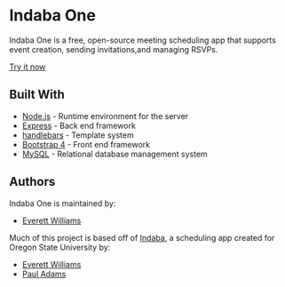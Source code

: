 # Indaba One

Indaba One is a free, open-source meeting scheduling app that supports event creation, sending invitations,and managing RSVPs.

[Try it now](https://indaba-one.herokuapp.com/)


## Built With

* [Node.js](https://nodejs.org/en/) - Runtime environment for the server
* [Express](https://expressjs.com/) - Back end framework
* [handlebars](https://handlebarsjs.com/) - Template system
* [Bootstrap 4](https://getbootstrap.com/) - Front end framework
* [MySQL](https://www.mysql.com/) - Relational database management system


## Authors

Indaba One is maintained by:

* [Everett Williams](https://github.com/Everett1914/indaba_one)

Much of this project is based off of [Indaba](https://github.com/pauladams12345/indaba), a scheduling app created for Oregon State University by:

* [Everett Williams](https://github.com/Everett1914)
* [Paul Adams](https://github.com/pauladams12345)
